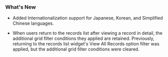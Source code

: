 ### What's New

- Added Internationalization support for Japanese, Korean, and Simplified Chinese languages.

- When users return to the records list after viewing a record in detail, the additional grid filter conditions they applied are retained. Previously, returning to the records list widget's View All Records option filter was applied, but the additional grid filter conditions were cleared.